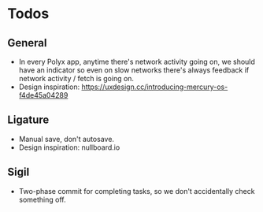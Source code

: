 # Todos

## General
- In every Polyx app, anytime there's network activity going on, we should have an indicator so even on slow networks there's always feedback if network activity / fetch is going on.
- Design inspiration: https://uxdesign.cc/introducing-mercury-os-f4de45a04289

## Ligature
- Manual save, don't autosave.
- Design inspiration: nullboard.io

## Sigil
- Two-phase commit for completing tasks, so we don't accidentally check something off.
